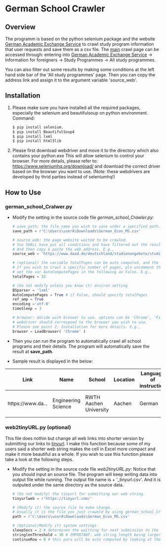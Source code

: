 # German School Crawler
## Overview
The programm is based on the python selenium package and the website [German Academic Exchange Service](https://www.daad.de/en/) 
to crawl study program information that user requests and save them as a csv file. 
The [main](https://www.daad.de/deutschland/studienangebote/studiengang/en/) crawl page can be accessed through: entering into [German Academic Exchange Service](https://www.daad.de/en/) -> Information for foreigners -> Study Programmes -> All study programmes.

You can also filter out some results by making some conditions at the left hand side bar of the 'All study programmes' page.
Then you can copy the address link and assign it to the argument variable 'source_web'.

## Installation

1. Please make sure you have installed all the required packages, especially the selenium and beautifulsoup on python environment. Command:
	```sh
	$ pip install selenium.
	$ pip install BeautifulSoup4
	$ pip install lxml
	$ pip install html5lib
	```
2. Please first download webdriver and move it to the directory which also contains your python.exe This will allow selenium to control your browser. For more details, please refer to: https://www.seleniumhq.org/download/ and download the correct driver based on the browser you want to use. (Note: these webdrivers are developed by thrid parties instead of seleniumhq!)

## How to Use

### german_school_Cralwer.py

* Modify the setting in the source code file *german_school_Crawler.py*:
    ```python
    # save_path: the file_name you wish to save under a specified path. E.g.,
    save_path = r'C:\Users\userA\Downloads\German_Econ_MS.csv'
    
    # source_web: the page website waited to be crawled.
    # You SHALL have put all conditions and have filtered out the results by using the side bar of DAAD. 
    # And then copy & paste the web address. E.g., 
    source_web = 'https://www.daad.de/deutschland/studienangebote/studiengang/en/?a=result&q=&degree=37&subjects%5B380%5D=1&studyareas%5B380%5D=1&studyfields%5B394%5D=1&studyfields%5B390%5D=1&courselanguage=2&locations=&universities%5B1%5D=1&admissionsemester=&sort=name&page=1'
    
    # (optional) the variable totalPages can be auto computed, and the crawler will crawl pages until the end of totalPages.
    # If you wish to crawl a specific number of pages, pls uncomment the var and set a number to it, and 
    # set the var AutoComputePages in the following as False. E.g.,
    totalPages = 32
    ```
    ```python
    # (Do not modify unless you know it) environ setting
    BSparser = 'lxml'
    AutoComputePages = True # if False, should specify totalPages
    ref_amp = True
    encoding ='utf-8'
    timeSleep = 3
    ```
    ```python
    # browser: decide wich broswer to use. options can be 'Chrome', 'FireFox', or 'IE'. Notice that your 
    # webdriver should correspond to the browser you wish to use. 
    # Please see point 2, Installation for more details. E.g.,
    browser = LoadBrowser( 'Chrome' )
    ```

* Then you can run the program to automatically crawl all school programs and their details. The program will automatically save the result at **save_path**.

* Sample result is displayed in the below:

|Link|Name|School|Location|Language of instruction|Standard length of studies|Degree|Area of Focus|Tuition fees|Admission requirements (Germany)|Admission requirements (Link)|Admission Mode|Admission Semester|Lecture Period|Website|International Office (AAA)|AAA Mail|AAA Link|
|---|---|---|---|---|---|---|---|---|---|---|---|---|---|---|---|---|---|
| http<span>s://</span>w<span>ww.da... | Engineering Science | RWTH Aachen University | Aachen |German | 3 semesters| Master (Master of Science)| | | A first degree is a requirement...| https://... | open admission|	Summer and Winter Semester| 09.10.2017 - 02.02.2018 | http:... |	International... Tel.: 0241 80-90660 |	internatio<span>nal@</span>rwth-aachen.de | ht<span>tp://ww</span>w.campus... |

### web2tinyURL.py (optional)
This file does nothin but change all web links into shorter version by submitting our links to [tinyurl](https://tinyurl.com/).
I make this function because some of my users said a shorter web string makes the cell in Excel more compact and make it more beautiful as a whole. If you wish to use this function please take a look at the following steps.

* Modify the setting in the source code file *web2tinyURL.py*: Notice that you should input an source file. The program will keep writing data into output file while running. The output file name is <source file name> + '\_tinyurl.csv'. And it is outputed under the same directory as the source data.
   ```python
   # (Do not modify) the tinyurl for submitting our web string.
   tinyurlweb = r'https://tinyurl.com/'
   ```
   ```python
   # (Modify it) the source file to make change. 
   # Usually it is the file you just craweld by using german_school_Crawler.py
   path = r'C:\Users\userA\Downloads\German_Econ_MS.csv'
   ```
   ```python
   # (Optional/Modify it) system settings
   sleepSecs = 2 # determines the waitting for next submission to the website.
   stringlenThreshold = 30 # IMPORTANT: web string length being larger than this will be converted to the shorter one
   continueRow = 0 # this para will be auto computed by looking at the output file. 
   ```

